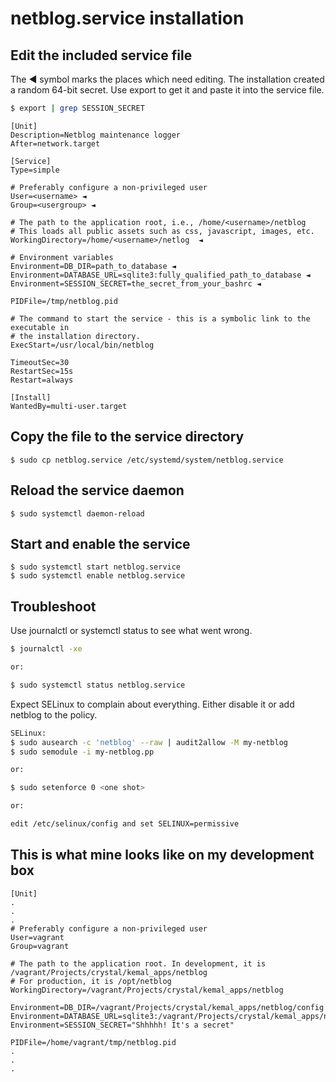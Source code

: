 # netblog.service installation

## Edit the included service file
The ◄ symbol marks the places which need editing. The installation created a random
64-bit secret. Use export to get it and paste it into the service file.
```bash
$ export | grep SESSION_SECRET
```

```
[Unit]
Description=Netblog maintenance logger
After=network.target

[Service]
Type=simple

# Preferably configure a non-privileged user
User=<username> ◄
Group=<usergroup> ◄

# The path to the application root, i.e., /home/<username>/netblog
# This loads all public assets such as css, javascript, images, etc.
WorkingDirectory=/home/<username>/netlog  ◄

# Environment variables
Environment=DB_DIR=path_to_database ◄
Environment=DATABASE_URL=sqlite3:fully_qualified_path_to_database ◄
Environment=SESSION_SECRET=the_secret_from_your_bashrc ◄

PIDFile=/tmp/netblog.pid

# The command to start the service - this is a symbolic link to the executable in
# the installation directory.
ExecStart=/usr/local/bin/netblog

TimeoutSec=30
RestartSec=15s
Restart=always

[Install]
WantedBy=multi-user.target

```

## Copy the file to the service directory
```
$ sudo cp netblog.service /etc/systemd/system/netblog.service
```

## Reload the service daemon
```
$ sudo systemctl daemon-reload
```

## Start and enable the service
```
$ sudo systemctl start netblog.service
$ sudo systemctl enable netblog.service
```

## Troubleshoot
Use journalctl or systemctl status to see what went wrong.
```bash
$ journalctl -xe

or:

$ sudo systemctl status netblog.service
```

Expect SELinux to complain about everything. Either disable it or add netblog
to the policy.
```bash
SELinux:
$ sudo ausearch -c 'netblog' --raw | audit2allow -M my-netblog
$ sudo semodule -i my-netblog.pp

or:

$ sudo setenforce 0 <one shot>

or:

edit /etc/selinux/config and set SELINUX=permissive
```

## This is what mine looks like on my development box
```
[Unit]
.
.
.
# Preferably configure a non-privileged user
User=vagrant
Group=vagrant

# The path to the application root. In development, it is /vagrant/Projects/crystal/kemal_apps/netblog
# For production, it is /opt/netblog
WorkingDirectory=/vagrant/Projects/crystal/kemal_apps/netblog

Environment=DB_DIR=/vagrant/Projects/crystal/kemal_apps/netblog/config
Environment=DATABASE_URL=sqlite3:/vagrant/Projects/crystal/kemal_apps/netblog/config/netlog.db
Environment=SESSION_SECRET="Shhhhh! It's a secret"

PIDFile=/home/vagrant/tmp/netblog.pid
.
.
.
```

